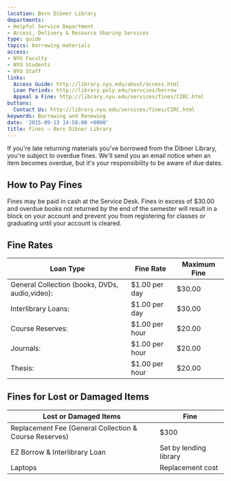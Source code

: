 ```yaml
---
location: Bern Dibner Library
departments:
- Helpful Service Department
- Access, Delivery & Resource Sharing Services
type: guide
topics: borrowing materials
access:
- NYU Faculty
- NYU Students
- NYU Staff
links:
  Access Guide: http://library.nyu.edu/about/access.html
  Loan Periods: http://library.poly.edu/servcies/borrow
  Appeal a Fine: http://library.nyu.edu/services/fines/CIRC.html
buttons:
  Contact Us: http://library.nyu.edu/services/fines/CIRC.html
keywords: Borrowing and Renewing
date: '2015-09-23 14:58:00 +0000'
title: Fines – Bern Dibner Library
---
```


If you're late returning materials you've borrowed from the Dibner Library, you're subject to overdue fines. We'll send you an email notice when an item becomes overdue, but it's your responsibility to be aware of due dates.

## How to Pay Fines
Fines may be paid in cash at the Service Desk. Fines in excess of $30.00 and overdue books not returned by the end of the semester will result in a block on your account and prevent you from registering for classes or graduating until your account is cleared.

## Fine Rates

| Loan Type                                      | Fine Rate      | Maximum Fine |
| ---------------------------------------------- | -------------- | ------------ |
| General Collection (books, DVDs, audio,video): | $1.00 per day  | $30.00       |
| Interlibrary Loans:                            | $1.00 per day  | $30.00       |
| Course Reserves:                               | $1.00 per hour | $20.00       |
| Journals:                                      | $1.00 per hour | $20.00       |
| Thesis:                                        | $1.00 per hour | $20.00       |

## Fines for Lost or Damaged Items 

| Lost or Damaged Items | Fine |
| --------------------- | ---- |
|  Replacement Fee (General Collection & Course Reserves) | $300 |
| EZ Borrow & Interlibrary Loan | Set by lending library |
| Laptops | Replacement cost |